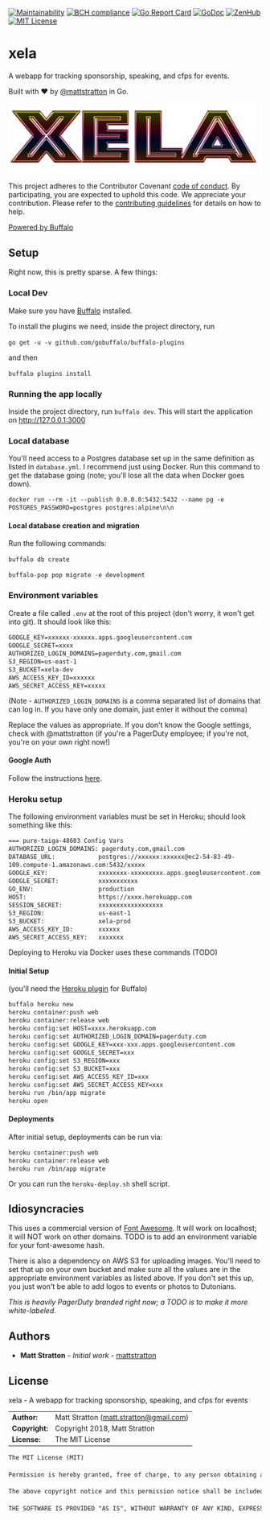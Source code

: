 [![Maintainability](https://api.codeclimate.com/v1/badges/ece4873a022c341da7de/maintainability)](https://codeclimate.com/github/devrelcollective/xela/maintainability) [![BCH compliance](https://bettercodehub.com/edge/badge/devrelcollective/xela?branch=master)](https://bettercodehub.com/) [![Go Report Card](https://goreportcard.com/badge/github.com/devrelcollective/xela)](https://goreportcard.com/report/github.com/devrelcollective/xela) [![GoDoc](https://godoc.org/github.com/devrelcollective/xela?status.svg)](http://godoc.org/github.com/devrelcollective/xela) [![ZenHub](https://raw.githubusercontent.com/ZenHubIO/support/master/zenhub-badge.png)](https://app.zenhub.com/workspace/o/devrelcollective/xela/) [![MIT License](https://img.shields.io/badge/License-MIT-yellow.svg)](LICENSE)

# xela

A webapp for tracking sponsorship, speaking, and cfps for events.

Built with :heart: by [@mattstratton](https://github.com/mattstratton) in Go.


![xela](https://raw.githubusercontent.com/devrelcollective/xela/master/assets/images/xela-logo.png)


This project adheres to the Contributor Covenant [code of conduct](CODE_OF_CONDUCT.md). By participating, you are expected to uphold this code. We appreciate your contribution. Please refer to the [contributing guidelines](CONTRIBUTING.md) for details on how to help.

[Powered by Buffalo](http://gobuffalo.io)

## Setup

Right now, this is pretty sparse. A few things:

### Local Dev

Make sure you have [Buffalo](http://gobuffalo.io) installed.

To install the plugins we need, inside the project directory, run

`go get -u -v github.com/gobuffalo/buffalo-plugins`

and then

`buffalo plugins install`

### Running the app locally

Inside the project directory, run `buffalo dev`. This will start the application on http://127.0.0.1:3000

### Local database

You'll need access to a Postgres database set up in the same definition as listed in `database.yml`. I recommend just using Docker. Run this command to get the database going (note; you'll lose all the data when Docker goes down).

```
docker run --rm -it --publish 0.0.0.0:5432:5432 --name pg -e POSTGRES_PASSWORD=postgres postgres:alpine\n\n
```
#### Local database creation and migration

Run the following commands:

`buffalo db create`

`buffalo-pop pop migrate -e development`


### Environment variables

Create a file called `.env` at the root of this project (don't worry, it won't get into git). It should look like this:

```
GOOGLE_KEY=xxxxxx-xxxxxx.apps.googleusercontent.com
GOOGLE_SECRET=xxxx
AUTHORIZED_LOGIN_DOMAINS=pagerduty.com,gmail.com
S3_REGION=us-east-1
S3_BUCKET=xela-dev
AWS_ACCESS_KEY_ID=xxxxxx
AWS_SECRET_ACCESS_KEY=xxxxx
```
(Note - `AUTHORIZED_LOGIN_DOMAINS` is a comma separated list of domains that can log in. If you have only one domain, just enter it without the comma)

Replace the values as appropriate. If you don't know the Google settings, check with @mattstratton (if you're a PagerDuty employee; if you're not, you're on your own right now!)

#### Google Auth

Follow the instructions [here](https://github.com/devrelcollective/xela/blob/master/xela-google-auth.pdf).

### Heroku setup

The following environment variables must be set in Heroku; should look something like this:

```
=== pure-taiga-48603 Config Vars
AUTHORIZED_LOGIN_DOMAINS: pagerduty.com,gmail.com
DATABASE_URL:            postgres://xxxxxx:xxxxxx@ec2-54-83-49-109.compute-1.amazonaws.com:5432/xxxxx
GOOGLE_KEY:              xxxxxxxx-xxxxxxxxx.apps.googleusercontent.com
GOOGLE_SECRET:           xxxxxxxxxxx
GO_ENV:                  production
HOST:                    https://xxxx.herokuapp.com
SESSION_SECRET:          xxxxxxxxxxxxxxxxxx
S3_REGION:               us-east-1
S3_BUCKET:               xela-prod
AWS_ACCESS_KEY_ID:       xxxxxx
AWS_SECRET_ACCESS_KEY:   xxxxxxx
```

Deploying to Heroku via Docker uses these commands (TODO)

#### Initial Setup

(you'll need the [Heroku plugin](https://github.com/gobuffalo/buffalo-heroku) for Buffalo)
```
buffalo heroku new
heroku container:push web
heroku container:release web
heroku config:set HOST=xxxx.herokuapp.com
heroku config:set AUTHORIZED_LOGIN_DOMAIN=pagerduty.com
heroku config:set GOOGLE_KEY=xxx-xxx.apps.googleusercontent.com
heroku config:set GOOGLE_SECRET=xxx
heroku config:set S3_REGION=xxx
heroku config:set S3_BUCKET=xxx
heroku config:set AWS_ACCESS_KEY_ID=xxx
heroku config:set AWS_SECRET_ACCESS_KEY=xxx
heroku run /bin/app migrate
heroku open
```

#### Deployments

After initial setup, deployments can be run via:

```
heroku container:push web
heroku container:release web
heroku run /bin/app migrate
```

Or you can run the `heroku-deploy.sh` shell script.

## Idiosyncracies

This uses a commercial version of [Font Awesome](https://fontawesome.com/). It will work on localhost; it will NOT work on other domains. TODO is to add an environment variable for your font-awesome hash.

There is also a dependency on AWS S3 for uploading images. You'll need to set that up on your own bucket and make sure all the values are in the appropriate environment variables as listed above. If you don't set this up, you just won't be able to add logos to events or photos to Dutonians.

*This is heavily PagerDuty branded right now; a TODO is to make it more white-labeled.*


## Authors

- **Matt Stratton** - *Initial work* - [mattstratton](https://github.com/mattstratton)

## License

xela - A webapp for tracking sponsorship, speaking, and cfps for events

|                      |                                          |
|:---------------------|:-----------------------------------------|
| **Author:**          | Matt Stratton (<matt.stratton@gmail.com>)
| **Copyright:**       | Copyright 2018, Matt Stratton
| **License:**         | The MIT License

```markdown
The MIT License (MIT)

Permission is hereby granted, free of charge, to any person obtaining a copy of this software and associated documentation files (the "Software"), to deal in the Software without restriction, including without limitation the rights to use, copy, modify, merge, publish, distribute, sublicense, and/or sell copies of the Software, and to permit persons to whom the Software is furnished to do so, subject to the following conditions:

The above copyright notice and this permission notice shall be included in all copies or substantial portions of the Software.

THE SOFTWARE IS PROVIDED "AS IS", WITHOUT WARRANTY OF ANY KIND, EXPRESS OR IMPLIED, INCLUDING BUT NOT LIMITED TO THE WARRANTIES OF MERCHANTABILITY, FITNESS FOR A PARTICULAR PURPOSE AND NONINFRINGEMENT. IN NO EVENT SHALL THE AUTHORS OR COPYRIGHT HOLDERS BE LIABLE FOR ANY CLAIM, DAMAGES OR OTHER LIABILITY, WHETHER IN AN ACTION OF CONTRACT, TORT OR OTHERWISE, ARISING FROM, OUT OF OR IN CONNECTION WITH THE SOFTWARE OR THE USE OR OTHER DEALINGS IN THE SOFTWARE.

```